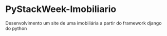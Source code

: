# PyStackWeek-Imobiliario
Desenvolvimento um site de uma imobiliária a partir do framework django do python
